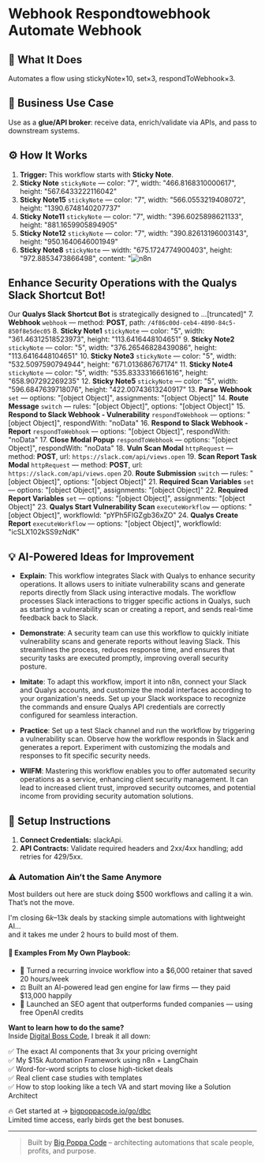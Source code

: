 # Webhook Respondtowebhook Automate Webhook
## 🚀 What It Does
Automates a flow using stickyNote×10, set×3, respondToWebhook×3.

## 💼 Business Use Case
Use as a **glue/API broker**: receive data, enrich/validate via APIs, and pass to downstream systems.

## ⚙️ How It Works
1. **Trigger:** This workflow starts with **Sticky Note**.
2. **Sticky Note** `stickyNote` — color: "7", width: "466.8168310000617", height: "567.6433222116042"
3. **Sticky Note15** `stickyNote` — color: "7", width: "566.0553219408072", height: "1390.6748140207737"
4. **Sticky Note11** `stickyNote` — color: "7", width: "396.6025898621133", height: "881.1659905894905"
5. **Sticky Note12** `stickyNote` — color: "7", width: "390.82613196003143", height: "950.1640646001949"
6. **Sticky Note8** `stickyNote` — width: "675.1724774900403", height: "972.8853473866498", content: "![n8n](https://uploads.n8n.io/templates/n8n.png)
## Enhance Security Operations with the Qualys Slack Shortcut Bot!

Our **Qualys Slack Shortcut Bot** is strategically designed to …[truncated]"
7. **Webhook** `webhook` — method: **POST**, path: `/4f86c00d-ceb4-4890-84c5-850f8e5dec05`
8. **Sticky Note1** `stickyNote` — color: "5", width: "361.46312518523973", height: "113.6416448104651"
9. **Sticky Note2** `stickyNote` — color: "5", width: "376.26546828439086", height: "113.6416448104651"
10. **Sticky Note3** `stickyNote` — color: "5", width: "532.5097590794944", height: "671.013686767174"
11. **Sticky Note4** `stickyNote` — color: "5", width: "535.8333316661616", height: "658.907292269235"
12. **Sticky Note5** `stickyNote` — color: "5", width: "596.6847639718076", height: "422.00743613240917"
13. **Parse Webhook** `set` — options: "[object Object]", assignments: "[object Object]"
14. **Route Message** `switch` — rules: "[object Object]", options: "[object Object]"
15. **Respond to Slack Webhook - Vulnerability** `respondToWebhook` — options: "[object Object]", respondWith: "noData"
16. **Respond to Slack Webhook - Report** `respondToWebhook` — options: "[object Object]", respondWith: "noData"
17. **Close Modal Popup** `respondToWebhook` — options: "[object Object]", respondWith: "noData"
18. **Vuln Scan Modal** `httpRequest` — method: **POST**, url: `https://slack.com/api/views.open`
19. **Scan Report Task Modal** `httpRequest` — method: **POST**, url: `https://slack.com/api/views.open`
20. **Route Submission** `switch` — rules: "[object Object]", options: "[object Object]"
21. **Required Scan Variables** `set` — options: "[object Object]", assignments: "[object Object]"
22. **Required Report Variables** `set` — options: "[object Object]", assignments: "[object Object]"
23. **Qualys Start Vulnerability Scan** `executeWorkflow` — options: "[object Object]", workflowId: "pYPh5FlGZgb36xZO"
24. **Qualys Create Report** `executeWorkflow` — options: "[object Object]", workflowId: "icSLX102kSS9zNdK"

## 💡 AI-Powered Ideas for Improvement
- **Explain**: This workflow integrates Slack with Qualys to enhance security operations. It allows users to initiate vulnerability scans and generate reports directly from Slack using interactive modals. The workflow processes Slack interactions to trigger specific actions in Qualys, such as starting a vulnerability scan or creating a report, and sends real-time feedback back to Slack.

- **Demonstrate**: A security team can use this workflow to quickly initiate vulnerability scans and generate reports without leaving Slack. This streamlines the process, reduces response time, and ensures that security tasks are executed promptly, improving overall security posture.

- **Imitate**: To adapt this workflow, import it into n8n, connect your Slack and Qualys accounts, and customize the modal interfaces according to your organization's needs. Set up your Slack workspace to recognize the commands and ensure Qualys API credentials are correctly configured for seamless interaction.

- **Practice**: Set up a test Slack channel and run the workflow by triggering a vulnerability scan. Observe how the workflow responds in Slack and generates a report. Experiment with customizing the modals and responses to fit specific security needs.

- **WIIFM**: Mastering this workflow enables you to offer automated security operations as a service, enhancing client security management. It can lead to increased client trust, improved security outcomes, and potential income from providing security automation solutions.

## 🔧 Setup Instructions
1. **Connect Credentials:** slackApi.
2. **API Contracts:** Validate required headers and 2xx/4xx handling; add retries for 429/5xx.

### ⚠️ Automation Ain’t the Same Anymore

Most builders out here are stuck doing $500 workflows and calling it a win.  
That’s not the move.  

I'm closing $6k–$13k deals by stacking simple automations with lightweight AI...  
and it takes me under 2 hours to build most of them.

#### 🧠 Examples From My Own Playbook:
- 🔁 Turned a recurring invoice workflow into a $6,000 retainer that saved 20 hours/week  
- ⚖️ Built an AI-powered lead gen engine for law firms — they paid $13,000 happily  
- 🚀 Launched an SEO agent that outperforms funded companies — using free OpenAI credits  

**Want to learn how to do the same?**  
Inside [Digital Boss Code](https://bigpoppacode.io/go/dbc), I break it all down:

✅ The exact AI components that 3x your pricing overnight  
✅ My $15k Automation Framework using n8n + LangChain  
✅ Word-for-word scripts to close high-ticket deals  
✅ Real client case studies with templates  
✅ How to stop looking like a tech VA and start moving like a Solution Architect  

🔥 Get started at → [bigpoppacode.io/go/dbc](https://bigpoppacode.io/go/dbc)  
Limited time access, early birds get the best bonuses.

---
> Built by [Big Poppa Code](https://bigpoppacode.io) – architecting automations that scale people, profits, and purpose.
